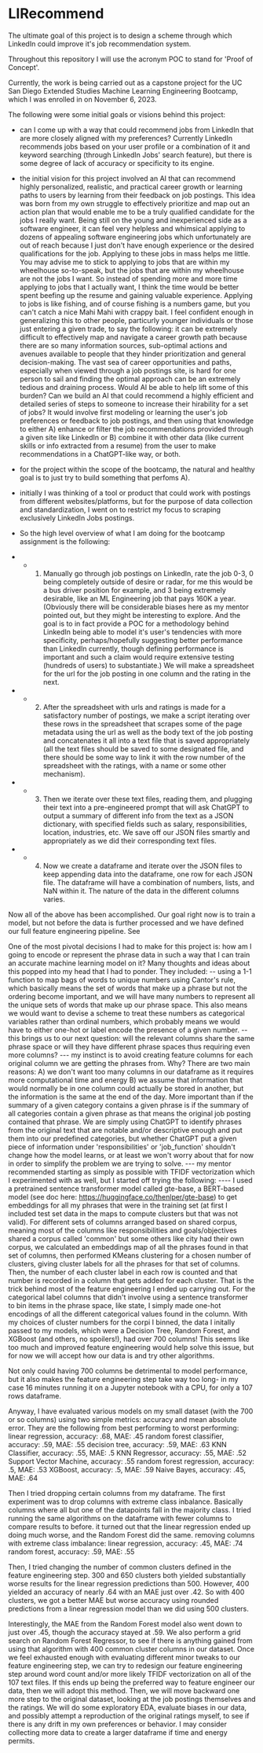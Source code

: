 # LIRecommend
The ultimate goal of this project is to design a scheme through which LinkedIn could improve it's job recommendation system.

Throughout this repository I will use the acronym POC to stand for 'Proof of Concept'. 

Currently, the work is being carried out as a capstone project for the UC San Diego Extended Studies Machine Learning Engineering Bootcamp, which I was enrolled in on November 6, 2023.   

The following were some initial goals or visions behind this project:

- can I come up with a way that could recommend jobs from LinkedIn that are more closely aligned with my preferences? Currently LinkedIn recommends jobs based on your user profile or a combination of it and keyword searching (through LinkedIn Jobs' search feature), but there is some degree of lack of accuracy or specificity to its engine.

- the initial vision for this project involved an AI that can recommend highly personalized, realistic, and practical career growth or learning paths to users by learning from their feedback on job postings. This idea was born from my own struggle to effectively prioritize and map out an action plan that would enable me to be a truly qualified candidate for the jobs I really want. Being still on the young and inexperienced side as a software engineer, it can feel very helpless and whimsical applying to dozens of appealing software engineering jobs which unfortunately are out of reach because I just don't have enough experience or the desired qualifications for the job. Applying to these jobs in mass helps me little. You may advise me to stick to applying to jobs that are within my wheelhouse so-to-speak, but the jobs that are within my wheelhouse are not the jobs I want. So instead of spending more and more time applying to jobs that I actually want, I think the time would be better spent beefing up the resume and gaining valuable experience. Applying to jobs is like fishing, and of course fishing is a numbers game, but you can't catch a nice Mahi Mahi with crappy bait. I feel confident enough in generalizing this to other people, particurly younger individuals or those just entering a given trade, to say the following: it can be extremely difficult to effectively map and navigate a career growth path because there are so many information sources, sub-optimal actions and avenues available to people that they hinder prioritization and general decision-making. The vast sea of career opportunities and paths, especially when viewed through a job postings site, is hard for one person to sail and finding the optimal approach can be an extremely tedious and draining process. Would AI be able to help lift some of this burden? Can we build an AI that could recommend a highly efficient and detailed series of steps to someone to increase their hirability for a set of jobs? It would involve first modeling or learning the user's job preferences or feedback to job postings, and then using that knowledge to either A) enhance or filter the job recommendations provided through a given site like LinkedIn or B) combine it with other data (like current skills or info extracted from a resume) from the user to make recommendations in a ChatGPT-like way, or both.

- for the project within the scope of the bootcamp, the natural and healthy goal is to just try to build something that perfoms A). 

- initially I was thinking of a tool or product that could work with postings from different websites/platforms, but for the purpose of data collection and standardization, I went on to restrict my focus to scraping exclusively LinkedIn Jobs postings.

- So the high level overview of what I am doing for the bootcamp assignment is the following:
- -  1. Manually go through job postings on LinkedIn, rate the job 0-3, 0 being completely outside of desire or radar, for me this would be a bus driver position for example, and 3 being extremely desirable, like an ML Engineering job that pays 160K a year. (Obviously there will be considerable biases here as my mentor pointed out, but they might be interesting to explore. And the goal is to in fact provide a POC for a methodology behind LinkedIn being able to model it's user's tendencies with more specificity, perhaps/hopefully suggesting better performance than LinkedIn currently, though defining performance is important and such a claim would require extensive testing (hundreds of users) to substantiate.) We will make a spreadsheet for the url for the job posting in one column and the rating in the next.
- -  2. After the spreadsheet with urls and ratings is made for a satisfactory number of postings, we make a script iterating over these rows in the spreadsheet that scrapes some of the page metadata using the url as well as the body text of the job posting and concatenates it all into a text file that is saved appropriately (all the text files should be saved to some designated file, and there should be some way to link it with the row number of the spreadsheet with the ratings, with a name or some other mechanism).
- -  3. Then we iterate over these text files, reading them, and plugging their text into a pre-engineered prompt that will ask ChatGPT to output a summary of different info from the text as a JSON dictionary, with specified fields such as salary, responsibilities, location, industries, etc. We save off our JSON files smartly and appropriately as we did their corresponding text files.
- -  4. Now we create a dataframe and iterate over the JSON files to keep appending data into the dataframe, one row for each JSON file. The dataframe will have a combination of numbers, lists, and NaN within it. The nature of the data in the different columns varies.
   
Now all of the above has been accomplished. Our goal right now is to train a model, but not before the data is further processed and we have defined our full feature engineering pipeline. See     

One of the most pivotal decisions I had to make for this project is: how am I going to encode or represent the phrase data in such a way that I can train an accurate machine learning model on it? Many thoughts and ideas about this popped into my head that I had to ponder. They included:
   -- using a 1-1 function to map bags of words to unique numbers using Cantor's rule, which basically means the set of words that make up a phrase but not the ordering become important, and we will have many numbers to represent all the unique sets of words that make up our phrase space. This also means we would want to devise a scheme to treat these numbers as categorical variables rather than ordinal numbers, which probably means we would have to either one-hot or label encode the presence of a given number.
   -- this brings us to our next question: will the relevant columns share the same phrase space or will they have different phrase spaces thus requiring even more columns?
      --- my instinct is to avoid creating feature columns for each original column we are getting the phrases from. Why? There are two main reasons:
            A) we don't want too many columns in our dataframe as it requires more computational time and energy
            B) we assume that information that would normally be in one column could actually be stored in another, but the information is the same at the end of the day. More important than if the summary of a given category contains a given phrase is if the summary of all categories contain a given phrase as that means the original job posting contained that phrase. We are simply using ChatGPT to identify phrases from the original text that are notable and/or descriptive enough and put them into our predefined categories, but whether ChatGPT put a given piece of information under 'responsibilities' or 'job_function' shouldn't change how the model learns, or at least we won't worry about that for now in order to simplify the problem we are trying to solve. 
      --- my mentor recommended starting as simply as possible with TFIDF vectorization which I experimented with as well, but I started off trying the following:
         ---- I used a pretrained sentence transformer model called gte-base, a BERT-based model (see doc here: https://huggingface.co/thenlper/gte-base) to get embeddings for all my phrases that were in the training set (at first I included test set data in the maps to compute clusters but that was not valid). For different sets of columns arranged based on shared corpus, meaning most of the columns like responsibilities and goals/objectives shared a corpus called 'common' but some others like city had their own corpus, we calculated an embeddings map of all the phrases found in that set of columns, then performed KMeans clustering for a chosen number of clusters, giving cluster labels for all the phrases for that set of columns. Then, the number of each cluster label in each row is counted and that number is recorded in a column that gets added for each cluster. That is the trick behind most of the feature engineering I ended up carrying out. For the categorical label columns that didn't involve using a sentence transformer to bin items in the phrase space, like state, I simply made one-hot encodings of all the different categorical values found in the column. With my choices of cluster numbers for the corpi I binned, the data I initally passed to my models, which were a Decision Tree, Random Forest, and XGBoost (and others, no spoilers!), had over 700 columns! This seems like too much and improved feature engineering would help solve this issue, but for now we will accept how our data is and try other algorithms. 

Not only could having 700 columns be detrimental to model performance, but it also makes the feature engineering step take way too long- in my case 16 minutes running it on a Jupyter notebook with a CPU, for only a 107 rows dataframe.

Anyway, I have evaluated various models on my small dataset (with the 700 or so columns) using two simple metrics: accuracy and mean absolute error. They are the following from best performing to worst performing: 
linear regression, accuracy: .68, MAE: .45
random forest classifier, accuracy: .59, MAE: .55
decision tree, accuracy: .59, MAE: .63
KNN Classifier, accuracy: .55, MAE: .5
KNN Regressor, accuracy: .55, MAE: .52
Support Vector Machine, accuracy: .55
random forest regression, accuracy: .5, MAE: .53
XGBoost, accuracy: .5, MAE: .59
Naive Bayes, accuracy: .45, MAE: .64

Then I tried dropping certain columns from my dataframe. The first experiment was to drop columns with extreme class inbalance. Basically columns where all but one of the datapoints fall in the majority class. I tried running the same algorithms on the dataframe with fewer columns to compare results to before. it turned out that the linear regression ended up doing much worse, and the Random Forest did the same.
removing columns with extreme class imbalance:
linear regression, accuracy: .45, MAE: .74
random forest, accuracy: .59, MAE: .55

Then, I tried changing the number of common clusters defined in the feature engineering step. 300 and 650 clusters both yielded substantially worse results for the linear regression predictions than 500. However, 400 yielded an accuracy of nearly .64 with an MAE just over .42. So with 400 clusters, we got a better MAE but worse accuracy using rounded predictions from a linear regression model than we did using 500 clusters. 

Interestingly, the MAE from the Random Forest model also went down to just over .45, though the accuracy stayed at .59. We also perform a grid search on Random Forest Regressor, to see if there is anything gained from using that algorithm with 400 common cluster columns in our dataset. Once we feel exhausted enough with evaluating different minor tweaks to our feature engineering step, we can try to redesign our feature engineering step around word count and/or more likely TFIDF vectorization on all of the 107 text files. If this ends up being the preferred way to feature engineer our data, then we will adopt this method. Then, we will move backward one more step to the original dataset, looking at the job postings themselves and the ratings. We will do some exploratory EDA, evaluate biases in our data, and possibly attempt a reproduction of the original ratings myself, to see if there is any drift in my own preferences or behavior. I may consider collecting more data to create a larger dataframe if time and energy permits.    


         


